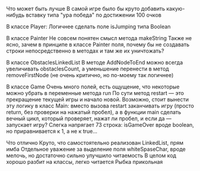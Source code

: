 Что может быть лучше
В самой игре было бы круто добавить какую-нибудь вставку типа "ура победа" по достижении 100 очков

В классе Player:
Логичнее сделать поле isJumping типа Boolean

В классе Painter
Не совсем понятен смысл метода makeString 
Также не ясно, зачем в принципе в классе Painter поля, почему бы не создавать строки непосредственно в методах и там же их уничтожать?

В классе ObstaclesLinkedList
В методе AddNodeToEnd можно всегда увеличивать obstaclesCount, а уменьшение перенести в метод removeFirstNode (не очень критично, но по-моему так логичнее)

В классе Game
Очень много полей, есть ощущение, что некоторые можно убрать в переменные метода run
По сути метод restart — это прекращение текущей игры и начало новой. Возможно, стоит вынести эту логику в класс Main: вместо вызова restart заканчивать игру (просто return, без проверки на нажатый пробел), а в функции main сделать вечный цикл, который проверяет, нажат ли пробел, и если да — запускает игру?
Слегка напрягает 73 строка: isGameOver вроде boolean, но приравнивается к 1, а не к true...


Что отлично
Круто, что самостоятельно реализован LinkedList, прям имба
Отдельное уважение за выделение поля whiteSpaseChar, вроде мелочь, но достаточно сильно улучшило читаемость
В целом код хорошо разбит на классы, легко читается
Рыбка прикольная